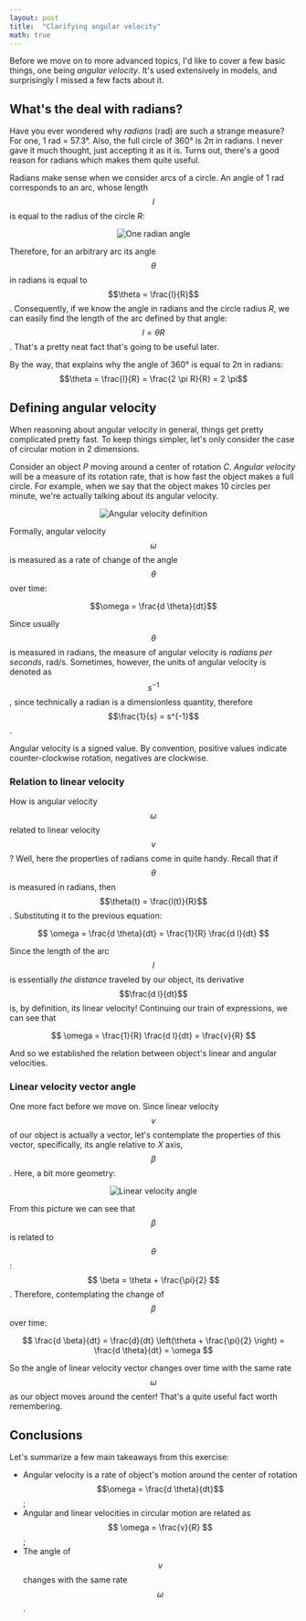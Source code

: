 ```yaml
---
layout: post
title:  "Clarifying angular velocity"
math: true
---
```

Before we move on to more advanced topics, I'd like to cover a few basic things, one being *angular velocity*. It's used extensively in models, and surprisingly I missed a few facts about it.

## What's the deal with radians?

Have you ever wondered why *radians* (rad) are such a strange measure? For one, 1 rad = 57.3&deg;. Also, the full circle of 360&deg; is 2&pi; in radians. I never gave it much thought, just accepting it as it is. Turns out, there's a good reason for radians which makes them quite useful. 

Radians make sense when we consider arcs of a circle. An angle of 1 rad corresponds to an arc, whose length $$l$$ is equal to the radius of the circle *R*: 

<p  style="text-align: center;">
    <img src="{{ site.baseurl }}{% link images/one-radian.png %}" alt="One radian angle">
</p>


Therefore, for an arbitrary arc its angle $$\theta$$ in radians is equal to $$\theta = \frac{l}{R}$$. Consequently, if we know the angle in radians and the circle radius *R*, we can easily find the length of the arc defined by that angle: $$l = \theta R$$. That's a pretty neat fact that's going to be useful later. 

By the way, that explains why the angle of 360&deg; is equal to 2&pi; in radians: $$\theta = \frac{l}{R} = \frac{2 \pi R}{R} = 2 \pi$$

## Defining angular velocity

When reasoning about angular velocity in general, things get pretty complicated pretty fast. To keep things simpler, let's only consider the case of circular motion in 2 dimensions. 

Consider an object *P* moving around a center of rotation *C*. *Angular velocity* will be a measure of its rotation rate, that is how fast the object makes a full circle. For example, when we say that the object makes 10 circles per minute, we're actually talking about its angular velocity. 

<p  style="text-align: center;">
    <img src="{{ site.baseurl }}{% link images/angular-velocity-definition.png %}" alt="Angular velocity definition">
</p>

Formally, angular velocity $$\omega$$ is measured as a rate of change of the angle $$\theta$$ over time: 

$$\omega = \frac{d \theta}{dt}$$

Since usually $$\theta$$ is measured in radians, the measure of angular velocity is *radians per seconds*, rad/s. Sometimes, however, the units of angular velocity is denoted as $$s^{-1}$$, since technically a radian is a dimensionless quantity, therefore $$\frac{1}{s} = s^{-1}$$. 

Angular velocity is a signed value. By convention, positive values indicate counter-clockwise rotation, negatives are clockwise. 

### Relation to linear velocity

How is angular velocity $$\omega$$ related to linear velocity $$v$$? Well, here the properties of radians come in quite handy. Recall that if $$\theta$$ is measured in radians, then $$\theta(t) = \frac{l(t)}{R}$$. Substituting it to the previous equation: 

$$ \omega = \frac{d \theta}{dt} = \frac{1}{R} \frac{d l}{dt} $$

Since the length of the arc $$l$$ is essentially *the distance* traveled by our object, its derivative $$\frac{d l}{dt}$$ is, by definition, its linear velocity! Continuing our train of expressions, we can see that 

$$ \omega = \frac{1}{R} \frac{d l}{dt} = \frac{v}{R} $$

And so we established the relation between object's linear and angular velocities. 

### Linear velocity vector angle

One more fact before we move on. Since linear velocity $$v$$ of our object is actually a vector, let's contemplate the properties of this vector, specifically, its angle relative to *X* axis, $$\beta$$. Here, a bit more geometry: 

<p  style="text-align: center;">
    <img src="{{ site.baseurl }}{% link images/linear-velocity-angle.png %}" alt="Linear velocity angle">
</p>

From this picture we can see that $$\beta$$ is related to $$\theta$$: $$ \beta = \theta + \frac{\pi}{2} $$. Therefore, contemplating the change of $$\beta$$ over time: 

$$ \frac{d \beta}{dt} = \frac{d}{dt} \left(\theta + \frac{\pi}{2} \right) = \frac{d \theta}{dt} = \omega $$

So the angle of linear velocity vector changes over time with the same rate $$\omega$$ as our object moves around the center! That's a quite useful fact worth remembering. 

## Conclusions

Let's summarize a few main takeaways from this exercise:

* Angular velocity is a rate of object's motion around the center of rotation $$\omega = \frac{d \theta}{dt}$$;
* Angular and linear velocities in circular motion are related as $$ \omega =  \frac{v}{R} $$;
* The angle of $$v$$ changes with the same rate $$\omega$$.






